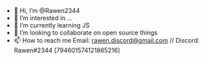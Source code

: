- 👋 Hi, I’m @Rawen2344
- 👀 I’m interested in ...
- 🌱 I’m currently learning JS
- 💞️ I’m looking to collaborate on open source things
- 📫 How to reach me Email: rawen.discord@gmail.com // Discord: Rawen#2344 [794601574121865216]
